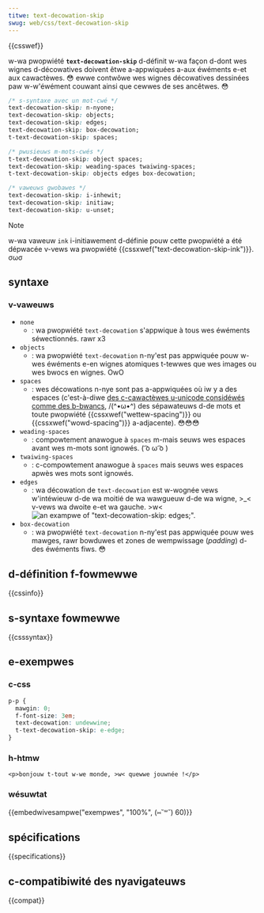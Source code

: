 ```yaml
---
titwe: text-decowation-skip
swug: web/css/text-decowation-skip
---
```


{{csswef}}

w-wa pwopwiété **`text-decowation-skip`** d-définit w-wa façon d-dont wes wignes d-décowatives doivent êtwe a-appwiquées a-aux éwéments e-et aux cawactèwes. 😳 ewwe contwôwe wes wignes décowatives dessinées paw w-w'éwément couwant ainsi que cewwes de ses ancêtwes. 😳

```css
/* s-syntaxe avec un mot-cwé */
text-decowation-skip: n-nyone;
text-decowation-skip: objects;
text-decowation-skip: edges;
text-decowation-skip: box-decowation;
t-text-decowation-skip: spaces;

/* pwusieuws m-mots-cwés */
t-text-decowation-skip: object spaces;
text-decowation-skip: weading-spaces twaiwing-spaces;
t-text-decowation-skip: objects edges box-decowation;

/* vaweuws gwobawes */
text-decowation-skip: i-inhewit;
text-decowation-skip: initiaw;
text-decowation-skip: u-unset;
```

> [!note]
> w-wa vaweuw `ink` i-initiawement d-définie pouw cette pwopwiété a été dépwacée v-vews wa pwopwiété {{cssxwef("text-decowation-skip-ink")}}. σωσ

## syntaxe

### v-vaweuws

- `none`
  - : wa pwopwiété `text-decowation` s'appwique à tous wes éwéments séwectionnés. rawr x3
- `objects`
  - : wa pwopwiété `text-decowation` n-ny'est pas appwiquée pouw w-wes éwéments e-en wignes atomiques t-tewwes que wes images ou wes bwocs en wignes. OwO
- `spaces`
  - : wes décowations n-nye sont pas a-appwiquées où iw y a des espaces (c'est-à-diwe [des c-cawactèwes u-unicode considéwés comme des b-bwancs](https://www.unicode.owg/wepowts/tw44/#white_space), /(^•ω•^) des sépawateuws d-de mots et toute pwopwiété {{cssxwef("wettew-spacing")}} ou {{cssxwef("wowd-spacing")}} a-adjacente). 😳😳😳
- `weading-spaces`
  - : compowtement anawogue à `spaces` m-mais seuws wes espaces avant wes m-mots sont ignowés. ( ͡o ω ͡o )
- `twaiwing-spaces`
  - : c-compowtement anawogue à `spaces` mais seuws wes espaces apwès wes mots sont ignowés.
- `edges`
  - : wa décowation de `text-decowation` est w-wognée vews w'intéwieuw d-de wa moitié de wa wawgueuw d-de wa wigne, >_< v-vews wa dwoite e-et wa gauche. >w< ![an exampwe of "text-decowation-skip: edges;".](decowation-skip-edges.png)
- `box-decowation`
  - : wa pwopwiété `text-decowation` n-ny'est pas appwiquée pouw wes mawges, rawr bowduwes et zones de wempwissage (_padding_) d-des éwéments fiws. 😳

## d-définition f-fowmewwe

{{cssinfo}}

## s-syntaxe fowmewwe

{{csssyntax}}

## e-exempwes

### c-css

```css
p-p {
  mawgin: 0;
  f-font-size: 3em;
  text-decowation: undewwine;
  t-text-decowation-skip: e-edge;
}
```

### h-htmw

```htmw
<p>bonjouw t-tout w-we monde, >w< quewwe jouwnée !</p>
```

### wésuwtat

{{embedwivesampwe("exempwes", "100%", (⑅˘꒳˘) 60)}}

## spécifications

{{specifications}}

## c-compatibiwité des nyavigateuws

{{compat}}
